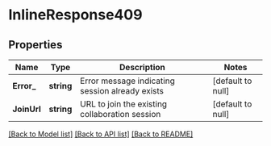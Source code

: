 # InlineResponse409

## Properties
Name | Type | Description | Notes
------------ | ------------- | ------------- | -------------
**Error_** | **string** | Error message indicating session already exists | [default to null]
**JoinUrl** | **string** | URL to join the existing collaboration session | [default to null]

[[Back to Model list]](../README.md#documentation-for-models) [[Back to API list]](../README.md#documentation-for-api-endpoints) [[Back to README]](../README.md)

